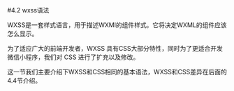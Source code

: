 #4.2 wxss语法

WXSS是一套样式语言，用于描述WXMl的组件样式。它将决定WXML的组件应该怎么显示。

为了适应广大的前端开发者，WXSS 具有CSS大部分特性，同时为了更适合开发微信小程序，我们对 CSS 进行了扩充以及修改。

这一节我们主要介绍下WXSS和CSS相同的基本语法，WXSS和CSS差异在后面的4.4节介绍。
